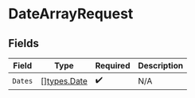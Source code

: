 # DateArrayRequest


## Fields

| Field                               | Type                                | Required                            | Description                         |
| ----------------------------------- | ----------------------------------- | ----------------------------------- | ----------------------------------- |
| `Dates`                             | [][types.Date](../../types/date.md) | :heavy_check_mark:                  | N/A                                 |